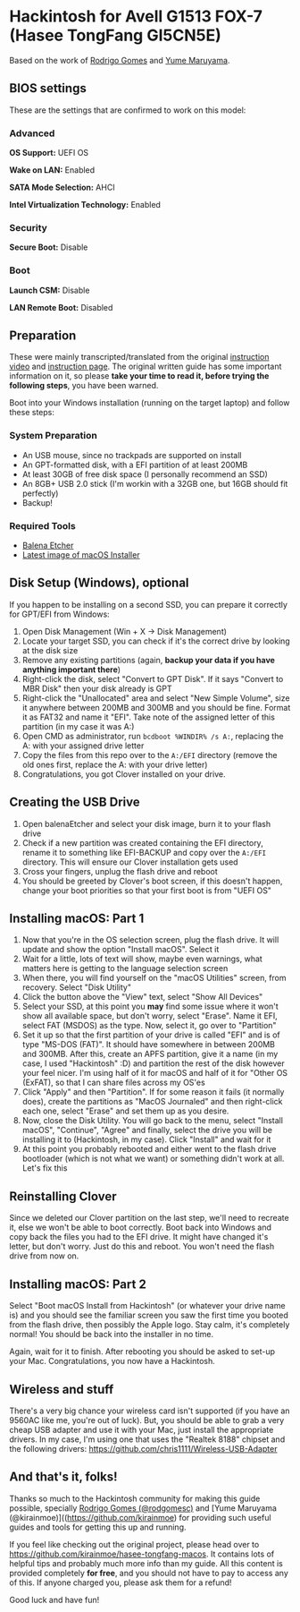 # Hackintosh for Avell G1513 FOX-7 (Hasee TongFang GI5CN5E)

Based on the work of [Rodrigo Gomes](https://github.com/rodgomesc) and [Yume Maruyama](https://github.com/kirainmoe).

## BIOS settings

These are the settings that are confirmed to work on this model:

### Advanced

**OS Support:** UEFI OS

**Wake on LAN:** Enabled

**SATA Mode Selection:** AHCI

**Intel Virtualization Technology:** Enabled

### Security

**Secure Boot:** Disable

### Boot

**Launch CSM:** Disable

**LAN Remote Boot:** Disabled

## Preparation

These were mainly transcripted/translated from the original [instruction video](https://www.bilibili.com/video/av81263778) and [instruction page](https://hackintosh.kirainmoe.com/an-zhuang-zhong/macos-an-zhuang-jian-ming-jiao-cheng). The original written guide has some important information on it, so please **take your time to read it, before trying the following steps**, you have been warned.

Boot into your Windows installation (running on the target laptop) and follow these steps:

### System Preparation

- An USB mouse, since no trackpads are supported on install
- An GPT-formatted disk, with a EFI partition of at least 200MB
- At least 30GB of free disk space (I personally recommend an SSD)
- An 8GB+ USB 2.0 stick (I'm workin with a 32GB one, but 16GB should fit perfectly)
- Backup!

### Required Tools

- [Balena Etcher](https://www.balena.io/etcher/)
- [Latest image of macOS Installer](https://blog.daliansky.net/)

## Disk Setup (Windows), optional

If you happen to be installing on a second SSD, you can prepare it correctly for GPT/EFI from Windows:

1. Open Disk Management (Win + X -> Disk Management)
2. Locate your target SSD, you can check if it's the correct drive by looking at the disk size
3. Remove any existing partitions (again, **backup your data if you have anything important there**)
4. Right-click the disk, select "Convert to GPT Disk". If it says "Convert to MBR Disk" then your disk already is GPT
5. Right-click the "Unallocated" area and select "New Simple Volume", size it anywhere between 200MB and 300MB and you should be fine. Format it as FAT32 and name it "EFI". Take note of the assigned letter of this partition (in my case it was A:)
6. Open CMD as administrator, run `bcdboot %WINDIR% /s A:`, replacing the A: with your assigned drive letter
7. Copy the files from this repo over to the `A:/EFI` directory (remove the old ones first, replace the A: with your drive letter)
8. Congratulations, you got Clover installed on your drive.

## Creating the USB Drive

1. Open balenaEtcher and select your disk image, burn it to your flash drive
2. Check if a new partition was created containing the EFI directory, rename it to something like EFI-BACKUP and copy over the `A:/EFI` directory. This will ensure our Clover installation gets used
3. Cross your fingers, unplug the flash drive and reboot
4. You should be greeted by Clover's boot screen, if this doesn't happen, change your boot priorities so that your first boot is from "UEFI OS"

## Installing macOS: Part 1

1. Now that you're in the OS selection screen, plug the flash drive. It will update and show the option "Install macOS". Select it
2. Wait for a little, lots of text will show, maybe even warnings, what matters here is getting to the language selection screen
3. When there, you will find yourself on the "macOS Utilities" screen, from recovery. Select "Disk Utility"
4. Click the button above the "View" text, select "Show All Devices"
5. Select your SSD, at this point you **may** find some issue where it won't show all available space, but don't worry, select "Erase". Name it EFI, select FAT (MSDOS) as the type. Now, select it, go over to "Partition"
6. Set it up so that the first partition of your drive is called "EFI" and is of type "MS-DOS (FAT)". It should have somewhere in between 200MB and 300MB. After this, create an APFS partition, give it a name (in my case, I used "Hackintosh" :D) and partition the rest of the disk however your feel nicer. I'm using half of it for macOS and half of it for "Other OS (ExFAT), so that I can share files across my OS'es
7. Click "Apply" and then "Partition". If for some reason it fails (it normally does), create the partitions as "MacOS Journaled" and then right-click each one, select "Erase" and set them up as you desire.
8. Now, close the Disk Utility. You will go back to the menu, select "Install macOS", "Continue", "Agree" and finally, select the drive you will be installing it to (Hackintosh, in my case). Click "Install" and wait for it
9. At this point you probably rebooted and either went to the flash drive bootloader (which is not what we want) or something didn't work at all. Let's fix this

## Reinstalling Clover

Since we deleted our Clover partition on the last step, we'll need to recreate it, else we won't be able to boot correctly. Boot back into Windows and copy back the files you had to the EFI drive. It might have changed it's letter, but don't worry. Just do this and reboot. You won't need the flash drive from now on.

## Installing macOS: Part 2

Select "Boot macOS Install from Hackintosh" (or whatever your drive name is) and you should see the familiar screen you saw the first time you booted from the flash drive, then possibly the Apple logo. Stay calm, it's completely normal! You should be back into the installer in no time.

Again, wait for it to finish. After rebooting you should be asked to set-up your Mac. Congratulations, you now have a Hackintosh.

## Wireless and stuff

There's a very big chance your wireless card isn't supported (if you have an 9560AC like me, you're out of luck). But, you should be able to grab a very cheap USB adapter and use it with your Mac, just install the appropriate drivers. In my case, I'm using one that uses the "Realtek 8188" chipset and the following drivers: https://github.com/chris1111/Wireless-USB-Adapter

## And that's it, folks!

Thanks so much to the Hackintosh community for making this guide possible, specially [Rodrigo Gomes (@rodgomesc)](https://github.com/rodgomesc) and [Yume Maruyama (@kirainmoe)]((https://github.com/kirainmoe) for providing such useful guides and tools for getting this up and running. 

If you feel like checking out the original project, please head over to https://github.com/kirainmoe/hasee-tongfang-macos. It contains lots of helpful tips and probably much more info than my guide. All this content is provided completely **for free**, and you should not have to pay to access any of this. If anyone charged you, please ask them for a refund!

Good luck and have fun!
